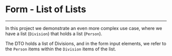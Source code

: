 # Form - List of Lists
---

In this project we demonstrate an even more complex use case, where we have a list (`Division`) that holds a list (`Person`).

The DTO holds a list of Divisions, and in the form input elements, we refer to the `Person` items within the `Division` items of the list.